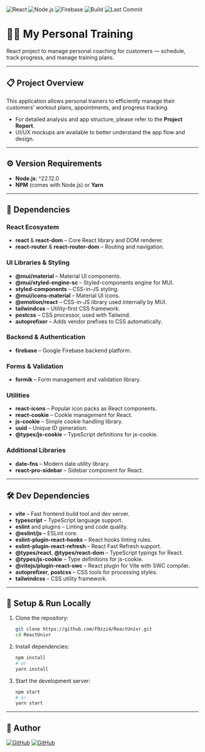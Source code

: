 ![React](https://img.shields.io/badge/React-18.2.0-blue?logo=react)
![Node.js](https://img.shields.io/badge/Node.js-22.12.0-green?logo=node.js)
![Firebase](https://img.shields.io/badge/Firebase-11.4.0-yellow?logo=firebase)
![Build](https://img.shields.io/badge/build-passing-brightgreen)
![Last Commit](https://img.shields.io/github/last-commit/F0zzi4/ReactUnivr)

# 🏋️‍♂️ My Personal Training

React project to manage personal coaching for customers — schedule, track progress, and manage training plans.

---

## 📋 Project Overview

This application allows personal trainers to efficiently manage their customers’ workout plans, appointments, and progress tracking.

- For detailed analysis and app structure, please refer to the **Project Report**.
- UI/UX mockups are available to better understand the app flow and design.

---

## ⚙️ Version Requirements

- **Node.js**: ^22.12.0
- **NPM** (comes with Node.js) or **Yarn**

---

## 🧩 Dependencies

### React Ecosystem
- **react** & **react-dom** – Core React library and DOM renderer.
- **react-router** & **react-router-dom** – Routing and navigation.

### UI Libraries & Styling
- **@mui/material** – Material UI components.
- **@mui/styled-engine-sc** – Styled-components engine for MUI.
- **styled-components** – CSS-in-JS styling.
- **@mui/icons-material** – Material UI icons.
- **@emotion/react** – CSS-in-JS library used internally by MUI.
- **tailwindcss** – Utility-first CSS framework.
- **postcss** – CSS processor, used with Tailwind.
- **autoprefixer** – Adds vendor prefixes to CSS automatically.

### Backend & Authentication
- **firebase** – Google Firebase backend platform.

### Forms & Validation
- **formik** – Form management and validation library.

### Utilities
- **react-icons** – Popular icon packs as React components.
- **react-cookie** – Cookie management for React.
- **js-cookie** – Simple cookie handling library.
- **uuid** – Unique ID generation.
- **@types/js-cookie** – TypeScript definitions for js-cookie.

### Additional Libraries
- **date-fns** – Modern date utility library.
- **react-pro-sidebar** – Sidebar component for React.

---

## 🛠 Dev Dependencies

- **vite** – Fast frontend build tool and dev server.
- **typescript** – TypeScript language support.
- **eslint** and plugins – Linting and code quality.
- **@eslint/js** – ESLint core.
- **eslint-plugin-react-hooks** – React hooks linting rules.
- **eslint-plugin-react-refresh** – React Fast Refresh support.
- **@types/react**, **@types/react-dom** – TypeScript typings for React.
- **@types/js-cookie** – Type definitions for js-cookie.
- **@vitejs/plugin-react-swc** – React plugin for Vite with SWC compiler.
- **autoprefixer**, **postcss** – CSS tools for processing styles.
- **tailwindcss** – CSS utility framework.

---

## 🚀 Setup & Run Locally

1. Clone the repository:
   ```bash
   git clone https://github.com/F0zzi4/ReactUnivr.git
   cd ReactUnivr

    ```
2. Install dependencies:
    ```bash
    npm install
    # or
    yarn install
    ```
3. Start the development server:
    ```bash
    npm start
    # or
    yarn start
    ```
---

## 👤 Author
[![GitHub](https://img.shields.io/badge/GitHub-@F0zzi4-181717?logo=github)](https://github.com/F0zzi4)
[![GitHub](https://img.shields.io/badge/GitHub-@MattiaRebonato-181717?logo=github)](https://github.com/MattiaRebonato)
